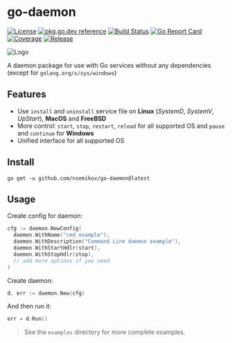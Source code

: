 # go-daemon

[![License][lic-img]][lic]
[![pkg.go.dev reference][go.dev-img]][go.dev]
[![Build Status][ci-img]][ci]
[![Go Report Card][report-img]][report]
[![Coverage][cov-img]][cov]
[![Release][release-img]][release]

[go.dev-img]: https://img.shields.io/badge/go.dev-reference-007d9c?logo=go&logoColor=white
[go.dev]: https://pkg.go.dev/github.com/nsemikov/go-daemon
[ci-img]: https://img.shields.io/travis/com/nsemikov/go-daemon.svg
[ci]: https://travis-ci.com/nsemikov/go-daemon
[cov-img]: https://img.shields.io/codecov/c/github/nsemikov/go-daemon.svg
[cov]: https://codecov.io/gh/nsemikov/go-daemon
[report-img]: https://goreportcard.com/badge/github.com/nsemikov/go-daemon
[report]: https://goreportcard.com/report/nsemikov/go-daemon
[release-img]: https://img.shields.io/badge/release-v0.5.0-1eb0fc.svg
[release]: https://github.com/nsemikov/go-daemon/releases/tag/v0.5.0
[lic-img]: https://img.shields.io/badge/License-MIT-blue.svg
[lic]: https://opensource.org/licenses/MIT

![Logo](https://github.com/nsemikov/go-daemon/blob/master/.github/images/go-daemon.1280x640.png?raw=true)

A daemon package for use with Go services without any dependencies (except for `golang.org/x/sys/windows`)

## Features

* Use `install` and `uninstall` service file on **Linux** (*SystemD*, *SystemV*, *UpStart*), **MacOS** and **FreeBSD**
* More control: `start`, `stop`, `restart`, `reload` for all supported OS and `pause` and `continue` for **Windows**
* Unified interface for all supported OS

## Install

```shell
go get -u github.com/nsemikov/go-daemon@latest
```

## Usage

Create config for daemon:

```go
cfg := daemon.NewConfig(
  daemon.WithName("cmd_example"),
  daemon.WithDescription("Command Line daemon example"),
  daemon.WithStartHdlr(start),
  daemon.WithStopHdlr(stop),
  // add more options if you need
)
```

Create daemon:

```go
d, err := daemon.New(cfg)
```

And then run it:

```go
err = d.Run()
```

> See the `examples` directory for more complete examples.
